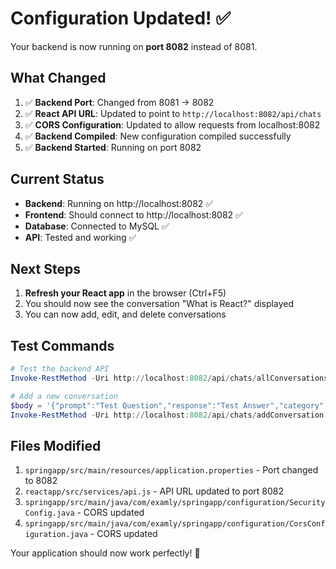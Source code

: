 # Configuration Updated! ✅

Your backend is now running on **port 8082** instead of 8081.

## What Changed

1. ✅ **Backend Port**: Changed from 8081 → 8082
2. ✅ **React API URL**: Updated to point to `http://localhost:8082/api/chats`
3. ✅ **CORS Configuration**: Updated to allow requests from localhost:8082
4. ✅ **Backend Compiled**: New configuration compiled successfully
5. ✅ **Backend Started**: Running on port 8082

## Current Status

- **Backend**: Running on http://localhost:8082 ✅
- **Frontend**: Should connect to http://localhost:8082 ✅
- **Database**: Connected to MySQL ✅
- **API**: Tested and working ✅

## Next Steps

1. **Refresh your React app** in the browser (Ctrl+F5)
2. You should now see the conversation "What is React?" displayed
3. You can now add, edit, and delete conversations

## Test Commands

```powershell
# Test the backend API
Invoke-RestMethod -Uri http://localhost:8082/api/chats/allConversations -Method GET

# Add a new conversation
$body = '{"prompt":"Test Question","response":"Test Answer","category":"General","timestamp":"2024-01-01T00:00:00"}'
Invoke-RestMethod -Uri http://localhost:8082/api/chats/addConversation -Method POST -Body $body -ContentType 'application/json'
```

## Files Modified

1. `springapp/src/main/resources/application.properties` - Port changed to 8082
2. `reactapp/src/services/api.js` - API URL updated to port 8082
3. `springapp/src/main/java/com/examly/springapp/configuration/SecurityConfig.java` - CORS updated
4. `springapp/src/main/java/com/examly/springapp/configuration/CorsConfiguration.java` - CORS updated

Your application should now work perfectly! 🎉

